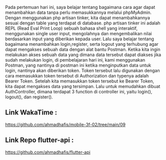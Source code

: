 Pada pertemuan hari ini, saya belajar tentang bagaimana cara agar dapat menambahkan data tanpa perlu memasukkannya melalui phpMyAdmin. 
Dengan menggunakan php artisan tinker, kita dapat menambahkannya sesuai dengan table yang terdapat di database. 
php artisan tinker ini adalah REPL (Read Eval Print Loop) sebuah bahasa shell yang interaktif, menggunakan single user input, mengolahnya
dan mengembalikan nilai berdasarkan input yang diberikan kepada user.
Lalu saya belajar tentang bagaimana menambahkan login,register, serta logout yang terhubung agar dapat mengakses sebuah data dengan alat bantu Postman. 
Ketika kita ingin melakukan akses sebuah data yang dimana data tersebut dapat diakses jika sudah melakukan login, di pembelajaran hari ini, 
kami menggunakan Postman, yang nantinya di postman ini ketika menginputkan data untuk login, nantinya akan diberikan token.
Token tersebut lalu digunakan dengan cara memasukkan token tersebut di Authorization dan typenya adalah Bearer Token. 
Setelah kita memasukkan token tersebut ke Bearer Token, kita dapat mengakses data yang tersimpan. 
Lalu untuk memudahkan dibuat AuthController, dimana terdapat 3 function di controller ini, yaitu login(), logout(), dan register().
## Link WakaTime : 
https://github.com/ahmadhafis/mobile-3f-02/tree/main/09
## Link Repo flutter-api :
https://github.com/ahmadhafis/flutter-api